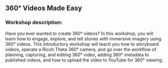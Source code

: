 ##  360° Videos Made Easy

### Workshop description:

Have you ever wanted to create 360° videos? In this workshop, you will learn how to engage, explore, and tell stories with immersive imagery using 360° videos. This introductory workshop will teach you how to storyboard videos, operate a Ricoh Theta 360° camera, and go over the workflow of planning, capturing, and editing 360° video, adding 360° metadata to published videos, and how to upload the video to YouTube for 360° viewing.


